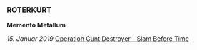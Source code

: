 ### ROTERKURT

**Memento Metallum**

*15. Januar 2019* [Operation Cunt Destroyer - Slam Before Time](ocd-sbt.md)
